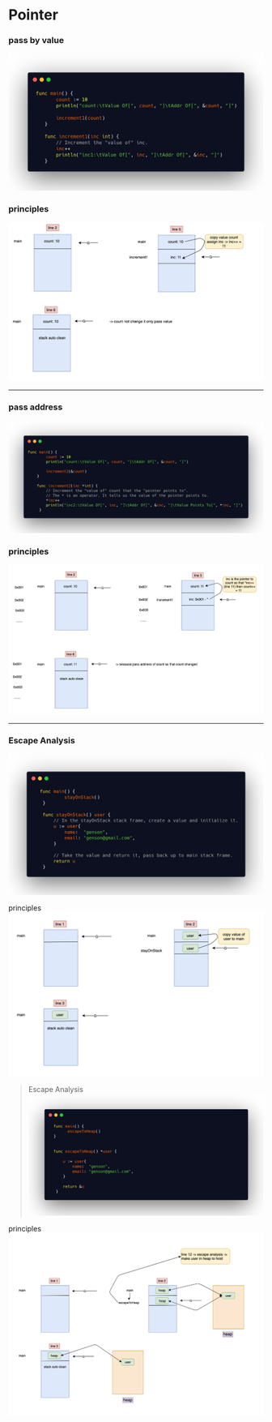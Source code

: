 # Pointer

### pass by value


![pointer01](../../../assets/pointer01.png)
### principles
![image](../../../assets/h1b3.png)

---

### pass address

![pointer01](../../../assets/pointer02.png)

### principles
![image](../../../assets/h2b3.png)

---

### Escape Analysis

![pointer03](../../../assets/pointer03.png)

principles
![image](../../../assets/h3b3.png)


> Escape Analysis
![pointer04](../../../assets/pointer04.png)

principles
![image](../../../assets/h4b3.png)
